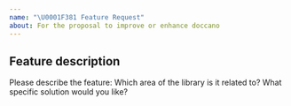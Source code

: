 ```yaml
---
name: "\U0001F381 Feature Request"
about: For the proposal to improve or enhance doccano
---
```


## Feature description

Please describe the feature: Which area of the library is it related to? What specific solution would you like?